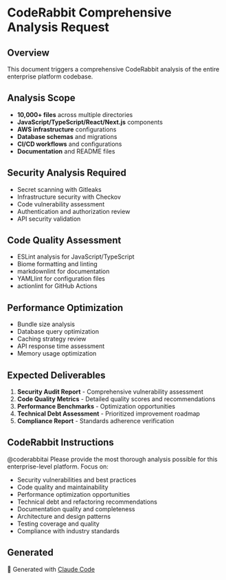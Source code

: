 # CodeRabbit Comprehensive Analysis Request

## Overview
This document triggers a comprehensive CodeRabbit analysis of the entire enterprise platform codebase.

## Analysis Scope
- **10,000+ files** across multiple directories
- **JavaScript/TypeScript/React/Next.js** components
- **AWS infrastructure** configurations
- **Database schemas** and migrations
- **CI/CD workflows** and configurations
- **Documentation** and README files

## Security Analysis Required
- Secret scanning with Gitleaks
- Infrastructure security with Checkov
- Code vulnerability assessment
- Authentication and authorization review
- API security validation

## Code Quality Assessment
- ESLint analysis for JavaScript/TypeScript
- Biome formatting and linting
- markdownlint for documentation
- YAMLlint for configuration files
- actionlint for GitHub Actions

## Performance Optimization
- Bundle size analysis
- Database query optimization
- Caching strategy review
- API response time assessment
- Memory usage optimization

## Expected Deliverables
1. **Security Audit Report** - Comprehensive vulnerability assessment
2. **Code Quality Metrics** - Detailed quality scores and recommendations
3. **Performance Benchmarks** - Optimization opportunities
4. **Technical Debt Assessment** - Prioritized improvement roadmap
5. **Compliance Report** - Standards adherence verification

## CodeRabbit Instructions
@coderabbitai Please provide the most thorough analysis possible for this enterprise-level platform. Focus on:

- Security vulnerabilities and best practices
- Code quality and maintainability
- Performance optimization opportunities
- Technical debt and refactoring recommendations
- Documentation quality and completeness
- Architecture and design patterns
- Testing coverage and quality
- Compliance with industry standards

## Generated
🤖 Generated with [Claude Code](https://claude.ai/code)